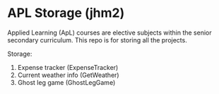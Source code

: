 # APL Storage (jhm2)
Applied Learning (ApL) courses are elective subjects within the senior secondary curriculum. This repo is for storing all the projects.

Storage:
1. Expense tracker (ExpenseTracker)
2. Current weather info (GetWeather)
3. Ghost leg game (GhostLegGame)